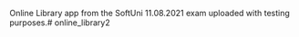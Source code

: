 Online Library app from the SoftUni 11.08.2021 exam uploaded with testing purposes.# online_library2
